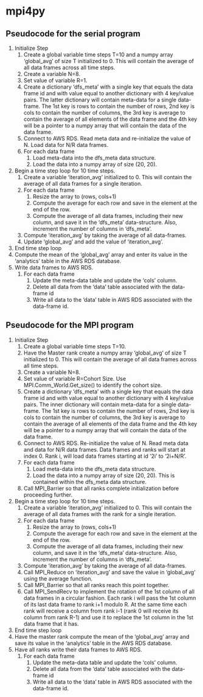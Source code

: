 # mpi4py
## Pseudocode for the serial program ##
1. Initialize Step
	1. Create a global variable time steps T=10 and a numpy array ‘global_avg’ of size T initialized to 0. This will contain the average of all data frames across all time steps.
	2. Create a variable N=8.
	3. Set value of variable R=1.
	4. Create a dictionary ‘dfs_meta’ with a single key that equals the data frame id and with value equal to 	another dictionary with 4 key/value pairs. The latter dictionary will contain meta-data for a single data-frame. The 1st key is rows to contain the number of rows, 2nd key is cols to contain the number of columns, the 3rd key is average to contain the average of all elements of the data frame and the 4th key will be a pointer to a numpy array that will contain the data of the data frame.
	5. Connect to AWS RDS. Read meta data and re-initialize the value of N. Load data for N/R data frames. 
	6. For each data frame
		1. Load meta-data into the dfs_meta data structure.
		2. Load the data into a numpy array of size (20, 20).
2. Begin a time step loop for 10 time steps.
	1. Create a variable ‘iteration_avg’ initialized to 0. This will contain the average of all data frames for a single iteration.
	2. For each data frame
		1. Resize the array to (rows, cols+1)
		2. Compute the average for each row and save in the element at the end of the row.
		3. Compute the average of all data frames, including their new column, and save it in the ‘dfs_meta’ data-structure. Also, increment the number of columns in ‘dfs_meta’.
	3. Compute ‘iteration_avg’ by taking the average of all data-frames.
	4. Update ‘global_avg’ and add the value of ‘iteration_avg’.
3. End time step loop
4. Compute the mean of the ‘global_avg’ array and enter its value in the ‘analytics’ table in the AWS RDS database.
5. Write data frames to AWS RDS.
	1. For each data frame
		1. Update the meta-data table and update the ‘cols’ column.
		2. Delete all data from the ‘data’ table associated with the data-frame id
		3. Write all data to the ‘data’ table in AWS RDS associated with the data-frame id.
## Pseudocode for the MPI program ##
1. Initialize Step
	1. Create a global variable time steps T=10.
	2. Have the Master rank create a numpy array ‘global_avg’ of size T initialized to 0. This will contain the average of all data frames across all time steps.
	3. Create a variable N=8.
	4. Set value of variable R=Cohort Size. Use MPI.Comm_World.Get_size() to identify the cohort size.
	5. Create a dictionary ‘dfs_meta’ with a single key that equals the data frame id and with value equal to another dictionary with 4 key/value pairs. The inner dictionary will contain meta-data for a single data-frame. The 1st key is rows to contain the number of rows, 2nd key is cols to contain the number of columns, the 3rd key is average to contain the average of all elements of the data frame and the 4th key will be a pointer to a numpy array that will contain the data of the data frame.
	6. Connect to AWS RDS. Re-initialize the value of N. Read meta data and data for N/R data frames. Data frames and ranks will start at index 0. Rank i, will load data frames starting at id ‘2i’ to ‘2i+N/R’.
	7. For each data frame
		1. Load meta-data into the dfs_meta data structure.
		2. Load the data into a numpy array of size (20, 20). This is contained within the dfs_meta data structure.
	8. Call MPI_Barrier so that all ranks complete initialization before proceeding further.
2. Begin a time step loop for 10 time steps.
	1. Create a variable ‘iteration_avg’ initialized to 0. This will contain the average of all data frames with the rank for a single iteration.
	2. For each data frame
		1. Resize the array to (rows, cols+1)
		2. Compute the average for each row and save in the element at the end of the row.
		3. Compute the average of all data frames, including their new column, and save it in the ‘dfs_meta’ data-structure. Also, increment the number of columns in ‘dfs_meta’.
	3. Compute ‘iteration_avg’ by taking the average of all data-frames.
	4. Call MPI_Reduce on ‘iteration_avg’ and save the value in ‘global_avg’ using the average 	function.
	5. Call MPI_Barrier so that all ranks reach this point together.
	6. Call MPI_SendRecv to implement the rotation of the 1st column of all data frames in a circular fashion. Each rank i will pass the 1st column of its last data frame to rank i+1 modulo R. At the same time each rank will receive a column from rank i-1 (rank 0 will receive its column from rank R-1) and use it to replace the 1st column in the 1st data frame that it has.
3. End time step loop
4. Have the master rank compute the mean of the ‘global_avg’ array and save its value in the ‘analytics’ table in the AWS RDS database.
5. Have all ranks write their data frames to AWS RDS.
	1. For each data frame
		1. Update the meta-data table and update the ‘cols’ column.
		2. Delete all data from the ‘data’ table associated with the data-frame id
		3. Write all data to the ‘data’ table in AWS RDS associated with the data-frame id.
